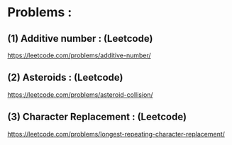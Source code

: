 # Problems : 

## (1) Additive number : (Leetcode)

https://leetcode.com/problems/additive-number/

## (2) Asteroids : (Leetcode)

https://leetcode.com/problems/asteroid-collision/

## (3) Character Replacement : (Leetcode)

https://leetcode.com/problems/longest-repeating-character-replacement/